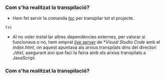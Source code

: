 ### Com s'ha realitzat la transpilació?

- Hem fet servir la comanda <ins>*tsc*</ins> per transpilar tot el projecte.
```typescript
tsc
```
- Al no voler instal·lar altres dependències externes, per valorar si funcionava o no, hem emprat <ins>*live server*</ins> de **Visual Studio Code* amb el *index.html*, on aquest apuntava als arxius transpilats dins del directori *./dist*, asegurant així que faci la feina amb els arxius transpilats a JavaScript.

### Com s'ha realitzat la transpilació?
